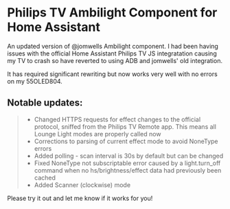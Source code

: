 # Philips TV Ambilight Component for Home Assistant

An updated version of @jomwells Ambilight component. I had been having issues with the official Home Assistant Philips TV JS integratation causing my TV to crash so have reverted to using ADB and jomwells' old integration.

It has required significant rewriting but now works very well with no errors on my 55OLED804.

## Notable updates:

> - Changed HTTPS requests for effect changes to the official protocol, sniffed from the Philips TV Remote app. This means all Lounge Light modes are properly called now
> - Corrections to parsing of current effect mode to avoid NoneType errors
> - Added polling - scan interval is 30s by default but can be changed
> - Fixed NoneType not subscriptable error caused by a light.turn_off command when no hs/brightness/effect data had previously been cached
> - Added Scanner (clockwise) mode

Please try it out and let me know if it works for you!
